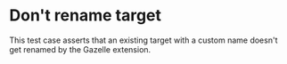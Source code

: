 # Don't rename target

This test case asserts that an existing target with a custom name doesn't get
renamed by the Gazelle extension.

